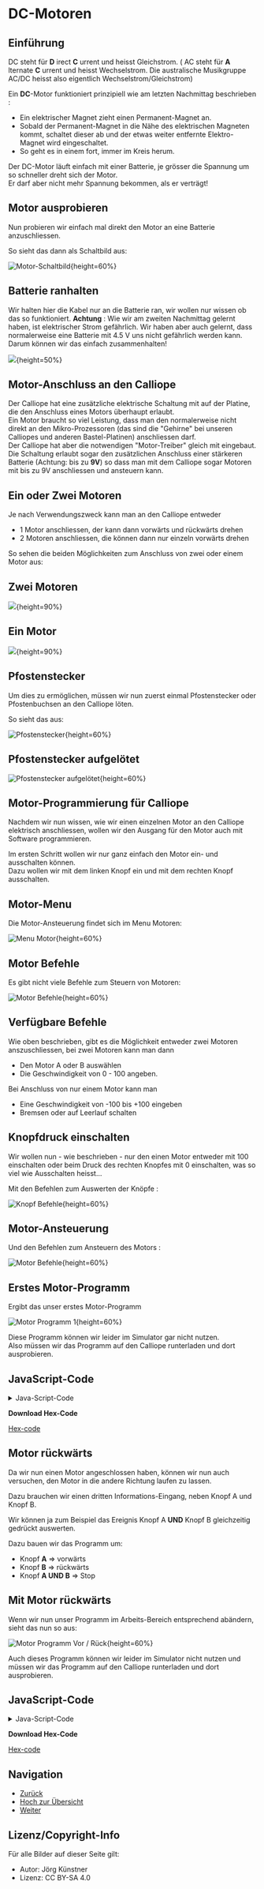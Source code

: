 # DC-Motoren

## Einführung 

DC steht für __D__ irect __C__ urrent und heisst Gleichstrom. ( AC steht für __A__ lternate __C__ urrent und heisst Wechselstrom. Die australische Musikgruppe AC/DC heisst also eigentlich Wechselstrom/Gleichstrom) 


Ein __DC__-Motor funktioniert prinzipiell wie am letzten Nachmittag beschrieben :

* Ein elektrischer Magnet zieht einen Permanent-Magnet an.  
* Sobald der Permanent-Magnet in die Nähe des elektrischen Magneten kommt, schaltet dieser ab und der etwas weiter entfernte Elektro-Magnet wird eingeschaltet.  
* So geht es in einem fort, immer im Kreis herum.


Der DC-Motor läuft einfach mit einer Batterie, je grösser die Spannung um so schneller dreht sich der Motor.  
Er darf aber nicht mehr Spannung bekommen, als er verträgt!

## Motor ausprobieren

Nun probieren wir einfach mal direkt den Motor an eine Batterie anzuschliessen.
 
So sieht das dann als Schaltbild aus:

![ Motor-Schaltbild ](./pics/01_Motor_Schaltbild.jpg){height=60%}

## Batterie ranhalten

Wir halten hier die Kabel nur an die Batterie ran, wir wollen nur wissen ob das so funktioniert.
__Achtung__ : Wie wir am zweiten Nachmittag gelernt haben, ist elektrischer Strom gefährlich. Wir haben aber auch gelernt, dass normalerweise eine Batterie mit 4.5 V uns nicht gefährlich werden kann.
Darum können wir das einfach zusammenhalten!

![](./pics/02_Motor_Batterie.png){height=50%}

## Motor-Anschluss an den Calliope

Der Calliope hat eine zusätzliche elektrische Schaltung mit auf der Platine, die den Anschluss eines Motors überhaupt erlaubt.  
Ein Motor braucht so viel Leistung, dass man den normalerweise nicht direkt an den Mikro-Prozessoren (das sind die "Gehirne" bei unseren Calliopes und anderen Bastel-Platinen) anschliessen darf.  
Der Calliope hat aber die notwendigen "Motor-Treiber" gleich mit eingebaut. Die Schaltung erlaubt sogar den zusätzlichen Anschluss einer stärkeren Batterie (Achtung: bis zu __9V__) so dass man mit dem Calliope sogar Motoren mit bis zu 9V anschliessen und ansteuern kann.

## Ein oder Zwei Motoren

Je nach Verwendungszweck kann man an den Calliope entweder

* 1 Motor anschliessen, der kann dann vorwärts und rückwärts drehen
* 2 Motoren anschliessen, die können dann nur einzeln vorwärts drehen


So sehen die beiden Möglichkeiten zum Anschluss von zwei oder einem Motor aus:

## Zwei Motoren
![](./pics/Calliope_mini_1.0_pinout_fin_2Mot.jpg){height=90%}

## Ein Motor
![](./pics/Calliope_mini_1.0_pinout_fin_1Mot.jpg){height=90%}

## Pfostenstecker 

Um dies zu ermöglichen, müssen wir nun zuerst einmal Pfostenstecker oder Pfostenbuchsen an den Calliope löten. 

So sieht das aus:


![Pfostenstecker](./pics/03_Motor_Stecker_Calliope_01.png){height=60%}

## Pfostenstecker aufgelötet

![ Pfostenstecker aufgelötet  ](./pics/04_Motor_Stecker_Calliope_02.png){height=60%}


## Motor-Programmierung für Calliope

Nachdem wir nun wissen, wie wir einen einzelnen Motor an den Calliope elektrisch anschliessen, wollen wir den Ausgang für den Motor auch mit Software programmieren. 

Im ersten Schritt wollen wir nur ganz einfach den Motor ein- und ausschalten können.  
Dazu wollen wir mit dem linken Knopf ein und mit dem rechten Knopf ausschalten.

## Motor-Menu

Die Motor-Ansteuerung findet sich im Menu Motoren:

![ Menu Motor  ](./pics/05_MotorMenu.png){height=60%}

## Motor Befehle

Es gibt nicht viele Befehle zum Steuern von Motoren:

![ Motor Befehle  ](./pics/06_MotorBefehle.png){height=60%}

## Verfügbare Befehle

Wie oben beschrieben, gibt es die Möglichkeit entweder zwei Motoren anszuschliessen, bei zwei Motoren kann man dann 

* Den Motor A oder B auswählen
* Die Geschwindigkeit von 0 - 100 angeben.


Bei Anschluss von nur einem Motor kann man 

* Eine Geschwindigkeit von -100 bis +100 eingeben
* Bremsen oder auf Leerlauf schalten
 
 
## Knopfdruck einschalten

Wir wollen nun - wie beschrieben - nur den einen Motor entweder mit 100 einschalten oder beim Druck des rechten Knopfes mit 0 einschalten, was so viel wie Ausschalten heisst...
 
Mit den Befehlen zum Auswerten der Knöpfe :
 
![ Knopf Befehle  ](./pics/07_Knopf_A.png){height=60%}

## Motor-Ansteuerung

Und den Befehlen zum Ansteuern des Motors :

![ Motor Befehle  ](./pics/08_MotorBefehl.png){height=60%}

## Erstes Motor-Programm

Ergibt das unser erstes Motor-Programm

![ Motor Programm 1  ](./pics/09_MotorProgramm_01.png){height=60%}

Diese Programm können wir leider im Simulator gar nicht nutzen.  
Also müssen wir das Programm auf den Calliope runterladen und dort ausprobieren.

## JavaScript-Code

<details>
 <summary>Java-Script-Code</summary>

```js
input.onButtonPressed(Button.A, () => {
    motors.motorPower(100)
})
input.onButtonPressed(Button.B, () => {
    motors.motorPower(0)
})

```
</details>

__Download Hex-Code__

[Hex-code](code/mini-DC_Motor_01.hex)


## Motor rückwärts

Da wir nun einen Motor angeschlossen haben, können wir nun auch versuchen, den Motor in die andere Richtung laufen zu lassen.

Dazu brauchen wir einen dritten Informations-Eingang, neben Knopf A und Knopf B.

Wir können ja zum Beispiel das Ereignis Knopf A __UND__ Knopf B gleichzeitig gedrückt auswerten.

Dazu bauen wir das Programm um:

* Knopf __A__ => vorwärts
* Knopf __B__  => rückwärts
* Knopf __A UND B__ => Stop

## Mit Motor rückwärts

Wenn wir nun unser Programm im Arbeits-Bereich entsprechend abändern, sieht das nun so aus:


![ Motor Programm Vor / Rück  ](./pics/10_MotorProgramm_VorRueck.png){height=60%}

Auch dieses Programm können wir leider im Simulator nicht nutzen und müssen wir das Programm auf den Calliope runterladen und dort ausprobieren.


## JavaScript-Code

<details>
 <summary>Java-Script-Code</summary>

```js
input.onButtonPressed(Button.A, () => {
    motors.motorPower(100)
})
input.onButtonPressed(Button.B, () => {
    motors.motorPower(-100)
})
input.onButtonPressed(Button.AB, () => {
    motors.motorPower(0)
})


```
</details>

__Download Hex-Code__

[Hex-code](code/mini-DC_Motor_VorRueck.hex)


## Navigation


* [Zurück](../08_01_Auffrischen/index.html)  
* [Hoch zur Übersicht](../index.html)  
* [Weiter](../08_03_LageSensor/index.html)  



## Lizenz/Copyright-Info
Für alle Bilder auf dieser Seite gilt:

*  Autor: Jörg Künstner
* Lizenz: CC BY-SA 4.0

 
